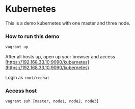 # Kubernetes
This is a demo kubernetes with one master and three node.

### How to run this demo

```sh
vagrant up
```

After all hosts up, open up your browser and access [https://192.168.33.10:9090/kubernetes](https://192.168.33.10:9090/kubernetes)

Login as `root/redhat`

### Access host

```sh
vagrant ssh [master, node1, node2, node3]
```